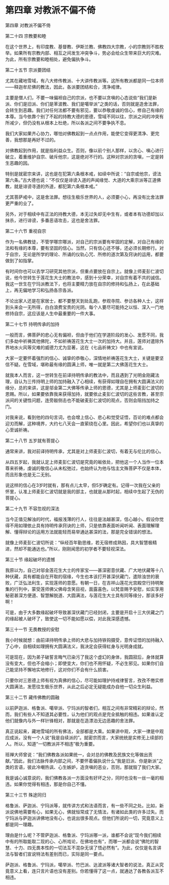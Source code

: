 # 第四章 对教派不偏不倚

第四章 对教派不偏不倚

第二十四 宗教要和睦

在这个世界上，有印度教、基督教、伊斯兰教、佛教四大宗教，小的宗教则不胜枚举。如果所有宗教内部、相互之间发生冲突争斗，势必会给众生带来巨大的灾难。为此，所有宗教要和睦相处，避免偏执争斗。

第二十五节 宗派要团结

尤其在藏地雪域，有八大修传教派、十大讲传教派等。这所有教派都是同一位本师——释迦牟尼佛的教法，因此，各派要团结和合，清净戒律。

主要是僧人们，不要一味偏袒自己的宗派，也不要以贪嗔的心态说些“我们是新派、你们是旧派、你们是苯波教、我们是噶举派”之类的话，否则就是造舍法罪，会转生到恶趣。我们对任何法都不要有邪见，要以恭敬虔诚的信心，修自己有缘的本尊。当今依靠个别了不起的持教大德的恩德，雪域不同以往，宗派之间的冲突有所减少，但仍没有从根本上杜绝，所以各派之间不要争执不息。

我们大家如果齐心协力，哪怕对佛教起到一点点作用，能使它变得更清净、更完善，我想那是再好不过的。

对佛教起到作用，就是指利益众生。否则，像以前个别人那样，以贪心、嗔心进行破立，着重维护自宗、破斥他宗，这是绝对不行的。这种对宗派的贪嗔，一定是转生恶趣的因。

特别是就密宗来讲，这也是在犯第六条根本戒，如续中所说：“自宗或他宗，谤法第六条。”古大德也说：“不仅仅是诽谤入道的声闻缘觉、大道的大乘宗派等正道佛教，就是诽谤寻道的外道，都犯第六条根本戒。”

尤其菩萨戒中，这是舍法罪。想往生极乐世界的人，必须要小心，再没有比舍法罪更严重的业了。

另外，对于相续中有正法的持教大德，本无过失却无中生有，或者本有功德却加以抹杀，进行诽谤，多番恶语攻击，这也是舍法罪。

第二十六节 重视自宗

作为一名佛教徒，不管学哪宗哪派，对自己的宗派要有牢固的定解，对自己有缘的法和有缘的本尊，要有坚固的信心。当然，只有信心还不够，还必须长期修行。对于自宗，无论是所学的理论、所诵的仪轨心咒、所修的道次第及窍诀的运用，都要做到了如指掌。

有时间你也可以去学习研究其他宗派，但重点要放在自宗上。就像上师麦彭仁波切说，他今世转生于莲花生大士的教法中，感到十分荣幸，对自宗有着不共的诚信。我这一世生在宁玛派教法下，也将主要精力放在自宗的修持和弘扬上，在此基础上，再无偏地学习和弘扬各宗各派。

不论出家人还是在家居士，都不要整天到处乱跑，参观寺院、参访各种人士，这样到头来会一无所得，白白浪费宝贵的光阴。每个人要尽可能持之以恒、深入一门地修持自宗，这应该是人生中最重要的一件大事。

第二十七节 持明传承的加持

一般而言，佛菩萨的悲心无有偏袒，但由于他们在学道阶段的发心、发愿不同，我们多劫中祈祷其他佛陀，不如祈祷莲花生大士一次的加持大。并且，莲师对遣除外界地水火风等灾难的威德力尤为显著，这在《七品祈祷文》中也有宣说。

大家一定要怀着强烈的信心、诚挚的恭敬心，深情地祈祷莲花生大士，关键是要坚信不疑。在雪域，堪称最有缘的圆满上师，唯一就是第二大佛莲花生大士。

就我本人而言，这一世转生在前译持明传承的教法中，而且遇到了光明金刚藏法理，自认为三传持明上师的加持融入了心相续，有获得如理自在拥有大圆满法义的缘分，总的来讲，这是邬金第二大佛等传承上师的恩德，尤其是上师麦彭仁波切的恩赐。所以，如果要依靠我来获得加持，就要依止麦彭仁波切的这些言教，甚至宗派间的关键性问题，连旁敲侧击也不能破麦彭仁波切的观点，否则会阻挡加持之门。

对我来说，看到他的四句言词，也会增上信心、悲心和觉受证悟，百论的难点都会迎刃而解，这种境界，大约七八天会一直萦绕在心里。因此，希望你们也以真挚的心至诚祈祷。

第二十八节 五岁就有菩提心

通常来讲，我对前译持明传承，尤其是对上师麦彭仁波切，有着无与伦比的信心。

从四五岁起，我就认定上师麦彭仁波切是究竟的皈依处，把他这一个人当作一位本尊来祈祷，虔诚的敬信心从未松弛过，也始终认为他与怙主文殊菩萨不仅是本体，而且形象也是无二无别。

说这样的信心在3岁时就有，那有点儿太早，但5岁确定有。记得一次我在父亲的怀里，认准上师麦彭仁波切就是我的部主，也就是从那时起，相续中生起了无伪的菩提心。

第二十九节 不容忽视的深法

当今正值见解浊的时代，福报浅薄的行人，往往是法越甚深，信心越小。假设你觉得不用如理依止具有持明传承窍诀的上师，只是依靠表面听闻听闻、表面理解理解、懂得辩论的运用方法就能轻而易举通达甚深的法，那是完全错误的想法。

就像上师麦彭仁波切所说：“纵经百年勤思维，若无宿修成熟因，具大智慧极精进，然却不能通达也。”所以，刚刚闻思的初学者不要轻视深法。

第三十节 缘起破坏的遗憾

我原以为，自己对邬金莲花生大士的传家宝——甚深密意伏藏、广大地伏藏等十八种伏藏，具有都能自在开取的宿缘，今生也本该打开甚深伏藏门，遣除浊世的衰败，广泛弘法利生，实现莲师的意愿。有朝一日，在吉祥山莲花光宫殿空行持明聚集的行列中，蒙受莲师佛父佛母含笑目视，面露喜色，以梵音赐予安慰，如实享用秘密甚深方便道、智慧解脱道、大圆满法，与莲花生大士具有同等缘分，那该多好啊！

可是，由于大多数缘起破坏导致甚深伏藏门已经封闭，主要是开启十三大伏藏之门的缘起被人破坏了，致使这一切不能如愿以偿，对此我深感遗憾。

第三十一节 无畏教授的安慰

我小时候就想：由前译持明传承上师的大悲与加持铁钩摄受，意传证悟的加持融入了心中，自相续如理拥有大圆满法义，我决定会获得虹身与光明身成就。

可是现在，因为弟子破誓言晦气已染污了我这个虚幻的身体，我圆寂后，身体就算没有变大，但也不会缩小；即使变大，你们也不用怀疑，不必生邪见。如果你们自己能坚持不懈地实地修行，这对你们不会有什么损害。

只要你对三恩德上师有视为真佛的信心，尽可能如理护持戒律誓言，孜孜不倦实修大圆满法，发愿往生极乐世界，从此之后必定无疑能成办自他一切众生利益。

第三十二节 藏传佛教的圆融

以前萨迦派、格鲁派、噶举派、宁玛派的智者们，相互之间有非常精彩的辩论，然而，我们有些人不知道其必要性，认为他们的观点是完全抵触的相违。如果谁认定他们就像内与外一样针锋相对，那就是在造漂泊无边恶趣的舍法罪。

真正说起来，藏地雪域的所有佛法，全部都是大乘。如果讲中观，大家一律是中观应成派，没有一个人说“我是自续派的”。就密宗而言，大家统统是实修无上续部的人。所以，知道“一切教派并不相违”极为重要。

班禅大师曾说：“我们佛教各派如果统一，会对总的佛教及民族文化等做出贡献。”因此，我们法脉传承内部之间，不要怀着偏执说什么“我是旧派、你是新派”之类的言语，彼此冷嘲热讽、心生嫉妒，造贪嗔的恶业，否则，那就毁了我们大家。

我是诚心诚意说的，我们佛教各派一方面没有好坏之分，同时也没有一丝一毫的相违。如果你觉得有相违，那是你自己不懂。

第三十三节 殊途同归

格鲁派、萨迦派、宁玛派等，就传讲方式和法语而言，有一些不同之处。比如，新派说佛地需要有心，如果无心，佛就恒常成了无情法，有诸如此类的许多过失。而宁玛派与萨迦派讲佛地没有心，也说出很多观点。但他们所说的一切，究竟意义上都是同一理趣。

理由是什么呢？不管萨迦派、格鲁派、宁玛派哪一派，谁都不会说“现今我们相续中有的所取能取二现的心、心所戏论，在佛地也有”，而哪一派都会说“佛陀的智慧、十力、四无畏本性的一切法互不混杂无误了悟必然有”。为此，仅仅是名言讲法与智者们宣说特法有差别而已，实际是同一要点。

萨迦派、格鲁派、宁玛派，噶举派、竹巴派、达波派等诸大智者的说法，真正从究竟意义上看，连只言片语也没有差别。你若懂得了这一点，就通达了各教各派互不相违。

